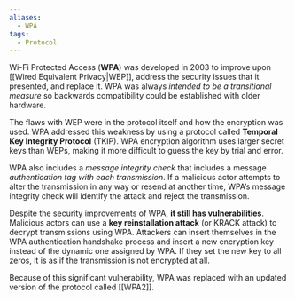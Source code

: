 ```yaml
---
aliases:
  - WPA
tags:
  - Protocol
---
```

Wi-Fi Protected Access (**WPA**) was developed in 2003 to improve upon [[Wired Equivalent Privacy|WEP]], address the security issues that it presented, and replace it. WPA was always *intended to be a transitional measure* so backwards compatibility could be established with older hardware.

The flaws with WEP were in the protocol itself and how the encryption was used. WPA addressed this weakness by using a protocol called **Temporal Key Integrity Protocol** (TKIP). WPA encryption algorithm uses larger secret keys than WEPs, making it more difficult to guess the key by trial and error.

WPA also includes a *message integrity check* that includes a message *authentication tag with each transmission*. If a malicious actor attempts to alter the transmission in any way or resend at another time, WPA’s message integrity check will identify the attack and reject the transmission.

Despite the security improvements of WPA, **it still has vulnerabilities**. Malicious actors can use a **key reinstallation attack** (or KRACK attack) to decrypt transmissions using WPA. Attackers can insert themselves in the WPA authentication handshake process and insert a new encryption key instead of the dynamic one assigned by WPA. If they set the new key to all zeros, it is as if the transmission is not encrypted at all.

Because of this significant vulnerability, WPA was replaced with an updated version of the protocol called [[WPA2]]. 